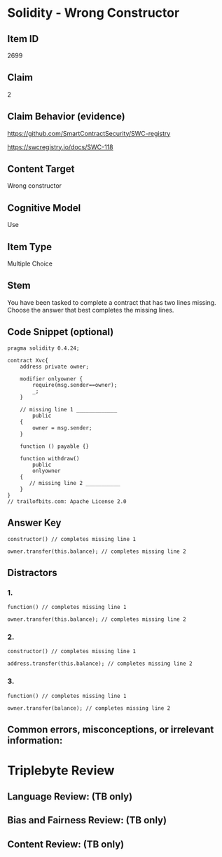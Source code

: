 # Solidity - Wrong Constructor

## Item ID
2699

## Claim
2

## Claim Behavior (evidence)
https://github.com/SmartContractSecurity/SWC-registry

https://swcregistry.io/docs/SWC-118

## Content Target
Wrong constructor

## Cognitive Model
Use

## Item Type
Multiple Choice

## Stem
You have been tasked to complete a contract that has two lines missing. Choose the answer that best completes the missing lines.

## Code Snippet (optional)
```solidity
pragma solidity 0.4.24;

contract Xvc{
    address private owner;

    modifier onlyowner {
        require(msg.sender==owner);
        _;
    }

    // missing line 1 _____________
        public
    {
        owner = msg.sender;
    }

    function () payable {}

    function withdraw()
        public
        onlyowner
    {
       // missing line 2 ___________
    }
}
// trailofbits.com: Apache License 2.0
```

## Answer Key
```solidity
constructor() // completes missing line 1

owner.transfer(this.balance); // completes missing line 2
```

## Distractors

### 1.
```solidity
function() // completes missing line 1

owner.transfer(this.balance); // completes missing line 2
```

### 2.
```solidity
constructor() // completes missing line 1

address.transfer(this.balance); // completes missing line 2
```

### 3.
```solidity
function() // completes missing line 1

owner.transfer(balance); // completes missing line 2
```

## Common errors, misconceptions, or irrelevant information:

# Triplebyte Review

## Language Review: (TB only)

## Bias and Fairness Review: (TB only)

## Content Review: (TB only)

